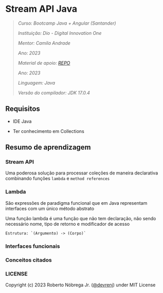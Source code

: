 # Stream API Java

> *Curso: Bootcamp Java + Angular (Santander)*
> 
> *Instituição: Dio - Digital Innovation One*
> 
> *Mentor: Camila Andrade*
> 
> *Ano: 2023*
> 
> *Material de apoio: [REPO](https://github.com/cami-la/collections-java-api-2023)*
> 
> *Ano: 2023*
> 
> *Linguagem: Java*
> 
> *Versão do compilador: JDK 17.0.4*

## Requisitos

- IDE Java

- Ter conhecimento em Collections

## Resumo de aprendizagem

### Stream API

Uma poderosa solução para processar coleções de maneira declarativa combinando funções `lambda` e `method references`

### Lambda

São expressões de paradigma funcional que em Java representam interfaces com um único método abstrato

Uma função lambda é uma função que não tem declaração, não sendo necessário nome, tipo de retorno e modificador de acesso

```lambda
Estrutura: `(Argumento) -> (Corpo)`
```

### Interfaces funcionais

### Conceitos citados

### LICENSE

Copyright (c) 2023 Roberto Nóbrega Jr. ([@devrenj](https://www.github.com/devrenj)) under MIT License
